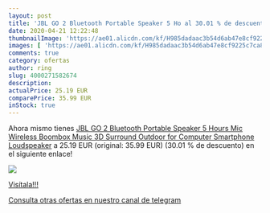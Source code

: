 ```yaml
---
layout: post
title: 'JBL GO 2 Bluetooth Portable Speaker 5 Ho al 30.01 % de descuento'
date: 2020-04-21 12:22:48
thumbnailImage: 'https://ae01.alicdn.com/kf/H985dadaac3b54d6ab47e8cf9225c7ca89/JBL-GO-2-Bluetooth-Portable-Speaker-5-Hours-Mic-Wireless-Boombox-Music-3D-Surround-Outdoor-for.jpg_350x350._SL200_.jpg'
images: [ 'https://ae01.alicdn.com/kf/H985dadaac3b54d6ab47e8cf9225c7ca89/JBL-GO-2-Bluetooth-Portable-Speaker-5-Hours-Mic-Wireless-Boombox-Music-3D-Surround-Outdoor-for.jpg_350x350._SL200_.jpg' ]
comments: true
category: ofertas
author: ring
slug: 4000271582674
description:
actualPrice: 25.19 EUR
comparePrice: 35.99 EUR
inStock: true
---
```


Ahora mismo tienes [JBL GO 2 Bluetooth Portable Speaker 5 Hours Mic Wireless Boombox Music 3D Surround Outdoor for Computer Smartphone Loudspeaker](https://www.amazon.com/dp/4000271582674/?tag=redken08-20) a 25.19 EUR (original: 35.99 EUR) (30.01 %  de descuento) en el siguiente enlace!

[![](https://ae01.alicdn.com/kf/H985dadaac3b54d6ab47e8cf9225c7ca89/JBL-GO-2-Bluetooth-Portable-Speaker-5-Hours-Mic-Wireless-Boombox-Music-3D-Surround-Outdoor-for.jpg_350x350._SL200_.jpg)](https://www.amazon.com/dp/4000271582674/?tag=redken08-20)

[Visítala!!!](https://www.amazon.com/dp/4000271582674/?tag=redken08-20)

[Consulta otras ofertas en nuestro canal de telegram](https://t.me/s/ofertas25)
